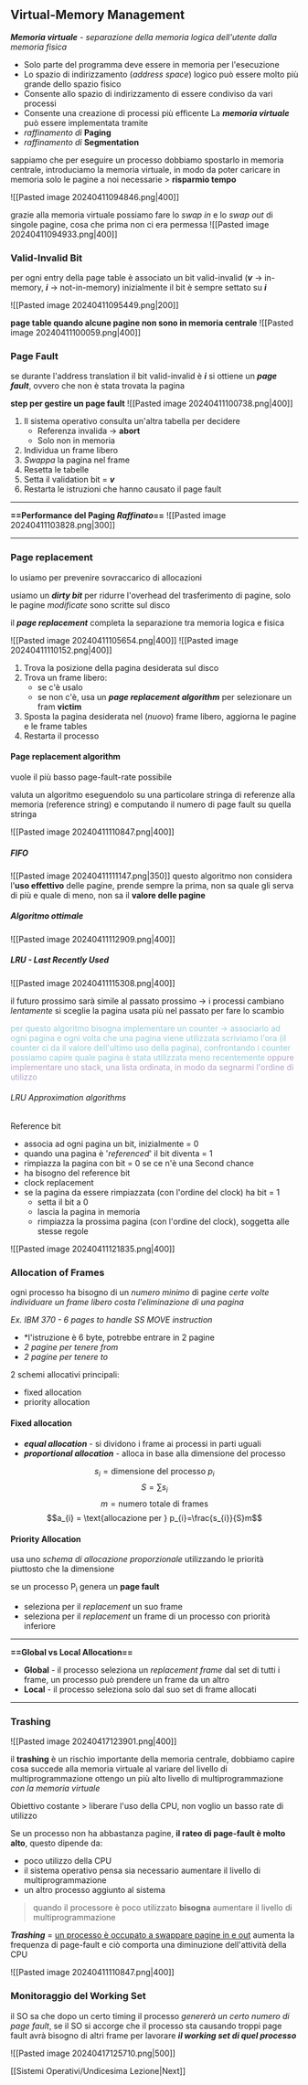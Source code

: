 ## Virtual-Memory Management

***Memoria virtuale*** - _separazione della memoria logica dell'utente dalla memoria fisica_
- Solo parte del programma deve essere in memoria per l'esecuzione
- Lo spazio di indirizzamento (*address space*) logico può essere molto più grande dello spazio fisico
- Consente allo spazio di indirizzamento di essere condiviso da vari processi
- Consente una creazione di processi più efficente
La ***memoria virtuale*** può essere implementata tramite
- *raffinamento di* **Paging**
- *raffinamento di* **Segmentation**

sappiamo che per eseguire un processo dobbiamo spostarlo in memoria centrale, introduciamo la memoria virtuale, in modo da poter caricare in memoria solo le pagine a noi necessarie > **risparmio tempo**

![[Pasted image 20240411094846.png|400]]

grazie alla memoria virtuale possiamo fare lo *swap in* e lo *swap out* di singole pagine, cosa che prima non ci era permessa
![[Pasted image 20240411094933.png|400]]
### Valid-Invalid Bit
per ogni entry della page table è associato un bit valid-invalid 
	(***v*** -> in-memory, ***i*** -> not-in-memory)
inizialmente il bit è sempre settato su ***i***

![[Pasted image 20240411095449.png|200]]

**page table quando alcune pagine non sono in memoria centrale**
![[Pasted image 20240411100059.png|400]]
### Page Fault
se durante l'address translation il bit valid-invalid è ***i*** si ottiene un ***page fault***, ovvero che non è stata trovata la pagina

**step per gestire un page fault**
![[Pasted image 20240411100738.png|400]]
1. Il sistema operativo consulta un'altra tabella per decidere
	- Referenza invalida -> **abort**
	- Solo non in memoria
2. Individua un frame libero
3. *Swappa* la pagina nel frame
4. Resetta le tabelle
5. Setta il validation bit = ***v***
6. Restarta le istruzioni che hanno causato il page fault
---
**==Performance del Paging *Raffinato*==**
![[Pasted image 20240411103828.png|300]]

---
### Page replacement
lo usiamo per prevenire sovraccarico di allocazioni

usiamo un ***dirty bit*** per ridurre l'overhead del trasferimento di pagine, solo le pagine *modificate* sono scritte sul disco

il ***page replacement*** completa la separazione tra memoria logica e fisica

![[Pasted image 20240411105654.png|400]]
![[Pasted image 20240411110152.png|400]]
1. Trova la posizione della pagina desiderata sul disco
2. Trova un frame libero:
	- se c'è usalo
	- se non c'è, usa un ***page replacement algorithm*** per selezionare un fram **victim**
3. Sposta la pagina desiderata nel (*nuovo*) frame libero, aggiorna le pagine e le frame tables
4. Restarta il processo
#### Page replacement algorithm
vuole il più basso page-fault-rate possibile

valuta un algoritmo eseguendolo su una particolare stringa di referenze alla memoria (reference string) e computando il numero di page fault su quella stringa

![[Pasted image 20240411110847.png|400]]
##### FIFO
![[Pasted image 20240411111147.png|350]]
questo algoritmo non considera l'**uso effettivo** delle pagine, prende sempre la prima, non sa quale gli serva di più e quale di meno, non sa il **valore delle pagine**
##### Algoritmo ottimale
![[Pasted image 20240411112909.png|400]]
##### LRU - Last Recently Used
![[Pasted image 20240411115308.png|400]]

il futuro prossimo sarà simile al passato prossimo -> i processi cambiano *lentamente*
si sceglie la pagina usata più nel passato per fare lo scambio

<font color="#92cddc">per questo algoritmo bisogna implementare un counter -> associarlo ad ogni pagina e ogni volta che una pagina viene utilizzata scriviamo l'ora (il counter ci da il valore dell'ultimo uso della pagina), confrontando i counter possiamo capire quale pagina è stata utilizzata meno recentemente</font>
<font color="#b2a2c7">oppure implementare uno stack, una lista ordinata, in modo da segnarmi l'ordine di utilizzo</font>
###### LRU Approximation algorithms

Reference bit
- associa ad ogni pagina un bit, inizialmente = 0
- quando una pagina è '*referenced*' il bit diventa = 1
- rimpiazza la pagina con bit = 0 se ce n'è una
Second chance
- ha bisogno del reference bit
- clock replacement
- se la pagina da essere rimpiazzata (con l'ordine del clock) ha bit = 1
	- setta il bit a 0
	- lascia la pagina in memoria
	- rimpiazza la prossima pagina (con l'ordine del clock), soggetta alle stesse regole

![[Pasted image 20240411121835.png|400]]
### Allocation of Frames
ogni processo ha bisogno di un *numero minimo* di pagine
	*certe volte individuare un frame libero costa *l'eliminazione* di una pagina*

*Ex. IBM 370 - 6 pages to handle SS MOVE instruction*
- *l'istruzione è 6 byte, potrebbe entrare in 2 pagine
- *2 pagine per tenere from*
- *2 pagine per tenere to*

2 schemi allocativi principali:
- fixed allocation
- priority allocation
#### Fixed allocation
- ***equal allocation*** - si dividono i frame ai processi in parti uguali
- ***proportional allocation*** - alloca in base alla dimensione del processo

$$ s_{i}= \text{dimensione del processo } p_{i}
$$$$S=\sum s_{i}$$ $$m = \text{numero totale di frames}$$
$$a_{i} = \text{allocazione per } p_{i}=\frac{s_{i}}{S}m$$
#### Priority Allocation
usa uno *schema di allocazione proporzionale* utilizzando le priorità piuttosto che la dimensione

se un processo P<sub>i</sub> genera un **page fault**
- seleziona per il *replacement* un suo frame
- seleziona per il *replacement* un frame di un processo con priorità inferiore

---
**==Global vs Local Allocation==**
- **Global** - il processo seleziona un *replacement frame* dal set di tutti i frame, un processo può prendere un frame da un altro
- **Local** - il processo seleziona solo dal suo set di frame allocati
---
### Trashing
![[Pasted image 20240417123901.png|400]]

il **trashing** è un rischio importante della memoria centrale, dobbiamo capire cosa succede alla memoria virtuale al variare del livello di multiprogrammazione
	ottengo un più alto livello di multiprogrammazione *con la memoria virtuale*

Obiettivo costante > liberare l'uso della CPU, non voglio un basso rate di utilizzo

Se un processo non ha abbastanza pagine, **il rateo di page-fault è molto alto**, questo dipende da:
- poco utilizzo della CPU
- il sistema operativo pensa sia necessario aumentare il livello di multiprogrammazione
- un altro processo aggiunto al sistema
>quando il processore è poco utilizzato **bisogna** aumentare il livello di multiprogrammazione

***Trashing*** = <u>un processo è occupato a swappare pagine in e out</u>
	aumenta la frequenza di page-fault e ciò comporta una diminuzione dell'attività della CPU

![[Pasted image 20240411110847.png|400]]
### Monitoraggio del Working Set
il SO sa che dopo un certo timing il processo *genererà un certo numero di page fault*, se il SO si accorge che il processo sta causando troppi page fault avrà bisogno di altri frame per lavorare
	***il working set di quel processo***

![[Pasted image 20240417125710.png|500]]

[[Sistemi Operativi/Undicesima Lezione|Next]]

